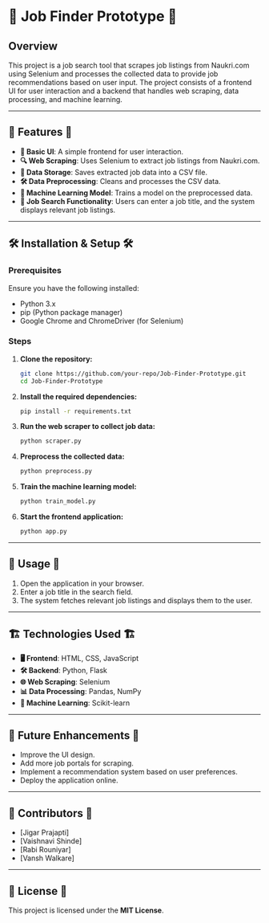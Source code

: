 # 🚀 Job Finder Prototype 🚀

## Overview
This project is a job search tool that scrapes job listings from Naukri.com using Selenium and processes the collected data to provide job recommendations based on user input. The project consists of a frontend UI for user interaction and a backend that handles web scraping, data processing, and machine learning.

---

## 🌟 Features 🌟
- **🎨 Basic UI**: A simple frontend for user interaction.
- **🔍 Web Scraping**: Uses Selenium to extract job listings from Naukri.com.
- **💾 Data Storage**: Saves extracted job data into a CSV file.
- **🛠 Data Preprocessing**: Cleans and processes the CSV data.
- **🤖 Machine Learning Model**: Trains a model on the preprocessed data.
- **📌 Job Search Functionality**: Users can enter a job title, and the system displays relevant job listings.

---

## 🛠 Installation & Setup 🛠
### Prerequisites
Ensure you have the following installed:
- Python 3.x
- pip (Python package manager)
- Google Chrome and ChromeDriver (for Selenium)

### Steps
1. **Clone the repository:**
   ```bash
   git clone https://github.com/your-repo/Job-Finder-Prototype.git
   cd Job-Finder-Prototype
   ```

2. **Install the required dependencies:**
   ```bash
   pip install -r requirements.txt
   ```

3. **Run the web scraper to collect job data:**
   ```bash
   python scraper.py
   ```

4. **Preprocess the collected data:**
   ```bash
   python preprocess.py
   ```

5. **Train the machine learning model:**
   ```bash
   python train_model.py
   ```

6. **Start the frontend application:**
   ```bash
   python app.py
   ```

---

## 🚀 Usage 🚀
1. Open the application in your browser.
2. Enter a job title in the search field.
3. The system fetches relevant job listings and displays them to the user.

---

## 🏗 Technologies Used 🏗
- **🖥 Frontend**: HTML, CSS, JavaScript
- **🛠 Backend**: Python, Flask
- **🌐 Web Scraping**: Selenium
- **📊 Data Processing**: Pandas, NumPy
- **🤖 Machine Learning**: Scikit-learn

---

## 🚀 Future Enhancements 🚀
- Improve the UI design.
- Add more job portals for scraping.
- Implement a recommendation system based on user preferences.
- Deploy the application online.

---

## 🤝 Contributors 🤝
- [Jigar Prajapti]
- [Vaishnavi Shinde]
- [Rabi Rouniyar]
- [Vansh Walkare]

---

## 📜 License 📜
This project is licensed under the **MIT License**.
